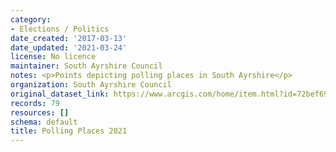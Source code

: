 ```yaml
---
category:
- Elections / Politics
date_created: '2017-03-13'
date_updated: '2021-03-24'
license: No licence
maintainer: South Ayrshire Council
notes: <p>Points depicting polling places in South Ayrshire</p>
organization: South Ayrshire Council
original_dataset_link: https://www.arcgis.com/home/item.html?id=72bef698f90b4da7b28ee403598e4403
records: 79
resources: []
schema: default
title: Polling Places 2021
---
```

